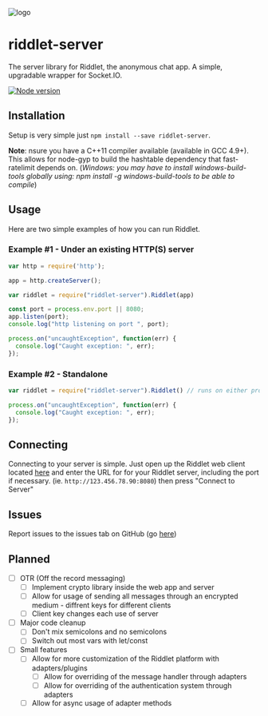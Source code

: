 ![logo](https://riddletchat.firebaseapp.com/static/media/logo.786543bd.png)

# riddlet-server

The server library for Riddlet, the anonymous chat app. A simple, upgradable wrapper for Socket.IO.

[![Node version](https://img.shields.io/node/v/riddlet-server.svg?style=flat)](http://nodejs.org/download/)

## Installation

Setup is very simple just `npm install --save riddlet-server`.

**Note**: nsure you have a C++11 compiler available (available in GCC 4.9+). This allows for node-gyp to build the hashtable dependency that fast-ratelimit depends on. (*Windows: you may have to install windows-build-tools globally using: npm install -g windows-build-tools to be able to compile*)

## Usage

Here are two simple examples of how you can run Riddlet.

### Example #1 - Under an existing HTTP(S) server

```javascript
var http = require('http');

app = http.createServer();

var riddlet = require("riddlet-server").Riddlet(app)

const port = process.env.port || 8080;
app.listen(port);
console.log("http listening on port ", port);

process.on("uncaughtException", function(err) {
  console.log("Caught exception: ", err);
});
```

### Example #2 - Standalone

```javascript
var riddlet = require("riddlet-server").Riddlet() // runs on either process.env.port or 8000

process.on("uncaughtException", function(err) {
  console.log("Caught exception: ", err);
});
```

## Connecting

Connecting to your server is simple. Just open up the Riddlet web client located [here](https://riddletchat.firebaseapp.com) and enter the URL for for your Riddlet server, including the port if necessary. (ie. `http://123.456.78.90:8080`) then press "Connect to Server"

## Issues
Report issues to the issues tab on GitHub (go [here](https://github.com/afroraydude/riddlet-server/issues))

## Planned

* [ ] OTR (Off the record messaging)
  * [ ] Implement crypto library inside the web app and server
  * [ ] Allow for usage of sending all messages through an encrypted medium - diffrent keys for different clients
  * [ ] Client key changes each use of server
* [ ] Major code cleanup
  * [ ] Don't mix semicolons and no semicolons
  * [ ] Switch out most vars with let/const
* [ ] Small features
  * [ ] Allow for more customization of the Riddlet platform with adapters/plugins
    * [ ] Allow for overriding of the message handler through adapters
    * [ ] Allow for overriding of the authentication system through adapters
  * [ ] Allow for async usage of adapter methods
